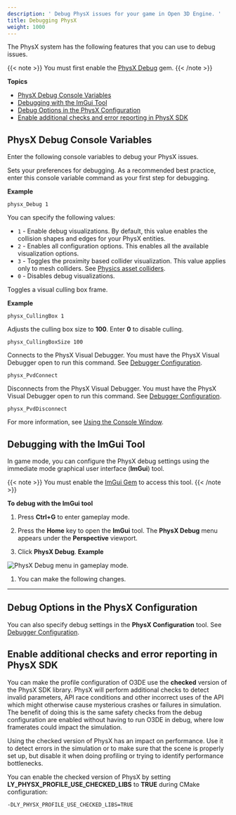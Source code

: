 ```yaml
---
description: ' Debug PhysX issues for your game in Open 3D Engine. '
title: Debugging PhysX
weight: 1000
---
```


The PhysX system has the following features that you can use to debug issues.

{{< note >}}
You must first enable the [PhysX Debug](/docs/user-guide/gems/reference/physics/nvidia/physx-debug/) gem.
{{< /note >}}

**Topics**
+ [PhysX Debug Console Variables](#physx-debug-console-variables)
+ [Debugging with the ImGui Tool](#debugging-with-the-imgui-tool)
+ [Debug Options in the PhysX Configuration](#debug-options-in-the-physx-configuration)
+ [Enable additional checks and error reporting in PhysX SDK](#enable-additional-checks-and-error-reporting-in-physx-sdk)

## PhysX Debug Console Variables 

Enter the following console variables to debug your PhysX issues.

Sets your preferences for debugging. As a recommended best practice, enter this console variable command as your first step for debugging.

**Example**

```
physx_Debug 1
```

You can specify the following values:
+ `1` - Enable debug visualizations. By default, this value enables the collision shapes and edges for your PhysX entities.
+ `2` - Enables all configuration options. This enables all the available visualization options.
+ `3` - Toggles the proximity based collider visualization. This value applies only to mesh colliders. See [Physics asset colliders](/docs/user-guide/components/reference/physx/collider/#physics-asset-colliders).
+ `0` - Disables debug visualizations.

Toggles a visual culling box frame.

**Example**

```
physx_CullingBox 1
```

Adjusts the culling box size to **100**. Enter **0** to disable culling.

```
physx_CullingBoxSize 100
```

Connects to the PhysX Visual Debugger. You must have the PhysX Visual Debugger open to run this command. See [Debugger Configuration](/docs/user-guide/interactivity/physics/nvidia-physx/configuring/configuration-debugger/).

```
physx_PvdConnect
```

Disconnects from the PhysX Visual Debugger. You must have the PhysX Visual Debugger open to run this command. See [Debugger Configuration](/docs/user-guide/interactivity/physics/nvidia-physx/configuring/configuration-debugger/).

```
physx_PvdDisconnect
```

For more information, see [Using the Console Window](/docs/user-guide/editor/console/).

## Debugging with the ImGui Tool 

In game mode, you can configure the PhysX debug settings using the immediate mode graphical user interface (**ImGui**) tool.

{{< note >}}
You must enable the [ImGui Gem](/docs/user-guide/gems/reference/debug/imgui) to access this tool.
{{< /note >}}

**To debug with the ImGui tool**

1. Press **Ctrl+G** to enter gameplay mode.

1. Press the **Home** key to open the **ImGui** tool. The **PhysX Debug** menu appears under the **Perspective** viewport.

1. Click **PhysX Debug**.
**Example**

![PhysX Debug menu in gameplay mode.](/images/user-guide/physx/physx-debugger-imgui-tool.png)

1. You can make the following changes.
****


## Debug Options in the PhysX Configuration 

You can also specify debug settings in the **PhysX Configuration** tool. See [Debugger Configuration](/docs/user-guide/interactivity/physics/nvidia-physx/configuring/configuration-debugger/).

## Enable additional checks and error reporting in PhysX SDK

You can make the profile configuration of O3DE use the **checked** version of the PhysX SDK library. PhysX will perform additional checks to detect invalid parameters, API race conditions and other incorrect uses of the API which might otherwise cause mysterious crashes or failures in simulation. The benefit of doing this is the same safety checks from the debug configuration are enabled without having to run O3DE in debug, where low framerates could impact the simulation.

Using the checked version of PhysX has an impact on performance. Use it to detect errors in the simulation or to make sure that the scene is properly set up, but disable it when doing profiling or trying to identify performance bottlenecks.

You can enable the checked version of PhysX by setting **LY_PHYSX_PROFILE_USE_CHECKED_LIBS** to **TRUE** during CMake configuration:

```
-DLY_PHYSX_PROFILE_USE_CHECKED_LIBS=TRUE
```
